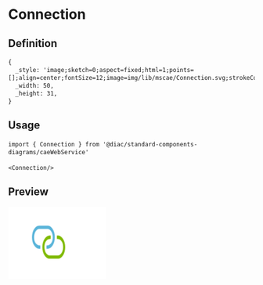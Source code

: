 # Connection

## Definition

```
{
  _style: 'image;sketch=0;aspect=fixed;html=1;points=[];align=center;fontSize=12;image=img/lib/mscae/Connection.svg;strokeColor=none;',
  _width: 50,
  _height: 31,
}
```

## Usage

```
import { Connection } from '@diac/standard-components-diagrams/caeWebService'

<Connection/>
```

## Preview

<img src="./connection.png" width="200"/>
